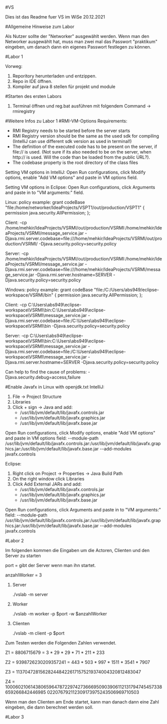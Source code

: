 #VS

Dies ist das Readme fuer VS im WiSe 20.12.2021

#Allgemeine Hinweise zum Labor

Als Nutzer sollte der "Networker" ausgewählt werden.
Wenn man den Networker ausgewählt hat, muss man zwei mal das Passwort "praktikum" eingeben, um danach dann ein eigenes Passwort festlegen zu können.

#Labor 1

Vorweg:

1) Reporitory herunterladen und entzippen.
2) Repo in IDE öffnen.
3) Kompiler auf java 8 stellen für projekt und module

#Starten des ersten Labors

1) Terminal öffnen und reg.bat ausführen mit folgendem Command -> rmiregistry


#Weitere Infos zu Labor 1
#RMI-VM-Options
Requirements:
- RMI Registry needs to be started before the server starts
- RMI Registry version should be the same as the used sdk for compiling (IntelliJ can use different sdk version as used in terminal!)
- The definition of the executed code has to be present on the server, if file:// is used. (Not sure if its also needed to be on the server, when http:// is used. Will the code than be loaded from the public URL?).
- The codebase property is the root directory of the class files

Setting VM options in IntelliJ:
Open Run configurations, click Modify options, enable "Add VM options" and paste in VM options field.

Setting VM options in Eclipse:
Open Run configurations, click Arguments and paste in to "VM arguments:" field.

Linux:
policy example:
grant codeBase "file:/home/networker/IdeaProjects/VSPT1/out/production/VSPT1" {
    permission java.security.AllPermission;
};

Client:
-cp /home/mehkir/IdeaProjects/VSRMI/out/production/VSRMI:/home/mehkir/IdeaProjects/VSRMI/message_service.jar -Djava.rmi.server.codebase=file:///home/mehkir/IdeaProjects/VSRMI/out/production/VSRMI/ -Djava.security.policy=security.policy

Server:
-cp /home/mehkir/IdeaProjects/VSRMI/out/production/VSRMI:/home/mehkir/IdeaProjects/VSRMI/message_service.jar -Djava.rmi.server.codebase=file:///home/mehkir/IdeaProjects/VSRMI/message_service.jar -Djava.rmi.server.hostname=SERVER -Djava.security.policy=security.policy


Windows:
policy example:
grant codeBase "file:/C:/Users/abs949/eclipse-workspace/VSRMI/bin" {
    permission java.security.AllPermission;
};

Client:
-cp C:\Users\abs949\eclipse-workspace\VSRMI\bin:C:\Users\abs949\eclipse-workspace\VSRMI\message_service.jar -Djava.rmi.server.codebase=file:/C:\Users\abs949\eclipse-workspace\VSRMI\bin -Djava.security.policy=security.policy

Server:
-cp C:\Users\abs949\eclipse-workspace\VSRMI\bin:C:\Users\abs949\eclipse-workspace\VSRMI\message_service.jar -Djava.rmi.server.codebase=file:/C:\Users\abs949\eclipse-workspace\VSRMI\message_service.jar -Djava.rmi.server.hostname=SERVER -Djava.security.policy=security.policy

Can help to find the cause of problems: -Djava.security.debug=access,failure


#Enable Javafx in Linux with openjdk.txt
IntelliJ:
1. File -> Project Structure
2. Libraries
3. Click + sign -> Java and add:
   - /usr/lib/jvm/default/lib/javafx.controls.jar
   - /usr/lib/jvm/default/lib/javafx.graphics.jar
   - /usr/lib/jvm/default/lib/javafx.base.jar
   
Open Run configurations, click Modify options, enable "Add VM options" and paste in VM options field:
--module-path /usr/lib/jvm/default/lib/javafx.controls.jar:/usr/lib/jvm/default/lib/javafx.graphics.jar:/usr/lib/jvm/default/lib/javafx.base.jar --add-modules javafx.controls

Eclipse:
1. Right click on Project -> Properties -> Java Build Path
2. On the right window click Libraries
3. Click Add External JARs and add:
   - /usr/lib/jvm/default/lib/javafx.controls.jar
   - /usr/lib/jvm/default/lib/javafx.graphics.jar
   - /usr/lib/jvm/default/lib/javafx.base.jar
   
Open Run configurations, click Arguments and paste in to "VM arguments:" field:
--module-path /usr/lib/jvm/default/lib/javafx.controls.jar:/usr/lib/jvm/default/lib/javafx.graphics.jar:/usr/lib/jvm/default/lib/javafx.base.jar --add-modules javafx.controls



#Labor 2

Im folgenden kommen die Eingaben um die Actoren, Clienten und den Server zu starten

port = gibt der Server wenn man ihn startet.

anzahlWorker = 3

1)  Server

    ./vslab -m server
    
    
    
2)  Worker

    ./vslab -m worker -p $port -w $anzahlWorker
    
3)  Clienten

    ./vslab -m client -p $port 
    
    
Zum Testen werden die Folgenden Zahlen verwendet.

Z1 = 8806715679 = 3 * 29 * 29 * 71 * 211 * 233

Z2 = 9398726230209357241 = 443 * 503 * 997 * 1511 * 3541 * 7907

Z3 = 1137047281562824484226171575219374004320812483047

Z4 = 1000602106143806596478722974273666950903906112131794745457338659266842446985
022076792112309173975243506969710503
    
Wenn man den Clienten am Ende startet, kann man danach dann eine Zahl eingeben, die dann berechnet werden soll.

#Labor 3

